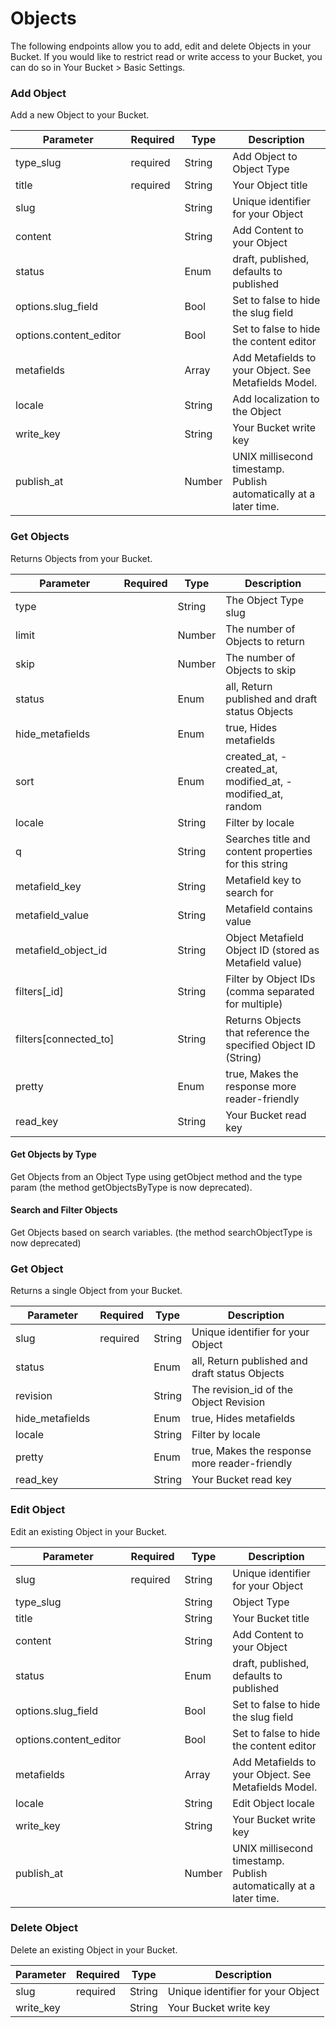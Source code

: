 # Objects

The following endpoints allow you to add, edit and delete Objects in your Bucket. If you would like to restrict read or write access to your Bucket, you can do so in Your Bucket > Basic Settings.

### Add Object

Add a new Object to your Bucket.

| Parameter              | Required | Type   | Description                                                        |
| ---------------------- | -------- | ------ | ------------------------------------------------------------------ |
| type_slug              | required | String | Add Object to Object Type                                          |
| title                  | required | String | Your Object title                                                  |
| slug                   |          | String | Unique identifier for your Object                                  |
| content                |          | String | Add Content to your Object                                         |
| status                 |          | Enum   | draft, published, defaults to published                            |
| options.slug_field     |          | Bool   | Set to false to hide the slug field                                |
| options.content_editor |          | Bool   | Set to false to hide the content editor                            |
| metafields             |          | Array  | Add Metafields to your Object. See Metafields Model.               |
| locale                 |          | String | Add localization to the Object                                     |
| write_key              |          | String | Your Bucket write key                                              |
| publish_at             |          | Number | UNIX millisecond timestamp. Publish automatically at a later time. |

### Get Objects

Returns Objects from your Bucket.

| Parameter             | Required | Type   | Description                                                     |
| --------------------- | -------- | ------ | --------------------------------------------------------------- |
| type                  |          | String | The Object Type slug                                            |
| limit                 |          | Number | The number of Objects to return                                 |
| skip                  |          | Number | The number of Objects to skip                                   |
| status                |          | Enum   | all, Return published and draft status Objects                  |
| hide_metafields       |          | Enum   | true, Hides metafields                                          |
| sort                  |          | Enum   | created_at, -created_at, modified_at, -modified_at, random      |
| locale                |          | String | Filter by locale                                                |
| q                     |          | String | Searches title and content properties for this string           |
| metafield_key         |          | String | Metafield key to search for                                     |
| metafield_value       |          | String | Metafield contains value                                        |
| metafield_object_id   |          | String | Object Metafield Object ID (stored as Metafield value)          |
| filters[_id]          |          | String | Filter by Object IDs (comma separated for multiple)             |
| filters[connected_to] |          | String | Returns Objects that reference the specified Object ID (String) |
| pretty                |          | Enum   | true, Makes the response more reader-friendly                   |
| read_key              |          | String | Your Bucket read key                                            |

#### Get Objects by Type

Get Objects from an Object Type using getObject method and the type param (the method getObjectsByType is now deprecated).

#### Search and Filter Objects

Get Objects based on search variables. (the method searchObjectType is now deprecated)

### Get Object

Returns a single Object from your Bucket.

| Parameter       | Required | Type   | Description                                    |
| --------------- | -------- | ------ | ---------------------------------------------- |
| slug            | required | String | Unique identifier for your Object              |
| status          |          | Enum   | all, Return published and draft status Objects |
| revision        |          | String | The revision_id of the Object Revision         |
| hide_metafields |          | Enum   | true, Hides metafields                         |
| locale          |          | String | Filter by locale                               |
| pretty          |          | Enum   | true, Makes the response more reader-friendly  |
| read_key        |          | String | Your Bucket read key                           |

### Edit Object

Edit an existing Object in your Bucket.

| Parameter              | Required | Type   | Description                                                        |
| ---------------------- | -------- | ------ | ------------------------------------------------------------------ |
| slug                   | required | String | Unique identifier for your Object                                  |
| type_slug              |          | String | Object Type                                                        |
| title                  |          | String | Your Bucket title                                                  |
| content                |          | String | Add Content to your Object                                         |
| status                 |          | Enum   | draft, published, defaults to published                            |
| options.slug_field     |          | Bool   | Set to false to hide the slug field                                |
| options.content_editor |          | Bool   | Set to false to hide the content editor                            |
| metafields             |          | Array  | Add Metafields to your Object. See Metafields Model.               |
| locale                 |          | String | Edit Object locale                                                 |
| write_key              |          | String | Your Bucket write key                                              |
| publish_at             |          | Number | UNIX millisecond timestamp. Publish automatically at a later time. |

### Delete Object

Delete an existing Object in your Bucket.

| Parameter | Required | Type   | Description                       |
| --------- | -------- | ------ | --------------------------------- |
| slug      | required | String | Unique identifier for your Object |
| write_key |          | String | Your Bucket write key             |
